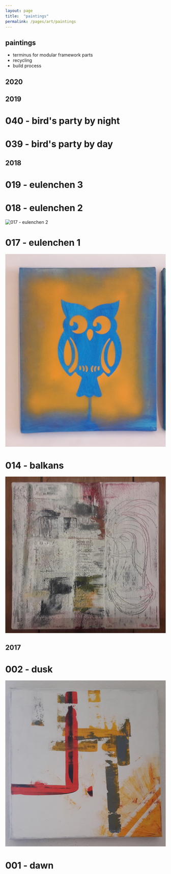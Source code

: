 ```yaml
---
layout: page
title:  "paintings"
permalink: /pages/art/paintings
---
```


## paintings

- terminus for modular framework parts
- recycling
- build process

## 2020

## 2019
# 040 - bird's party by night
# 039 - bird's party by day

## 2018

# 019 - eulenchen 3
# 018 - eulenchen 2
![017 - eulenchen 2](/images/18.jpg)
# 017 - eulenchen 1
![017 - eulenchen 1](17.jpg)
# 014 - balkans
![014 - balkans](14.jpg)

## 2017
# 002 - dusk
![002 - dusk](02.jpg)
# 001 - dawn



